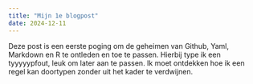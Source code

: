 ```yaml
---
title: "Mijn 1e blogpost"
date: 2024-12-11
---
```

Deze post is een eerste poging om de geheimen van Github, Yaml, Markdown en R te ontleden en toe te passen. 
Hierbij type ik een tyyyyypfout, leuk om later aan te passen.
Ik moet ontdekken hoe ik een regel kan doortypen zonder uit het kader te verdwijnen.
